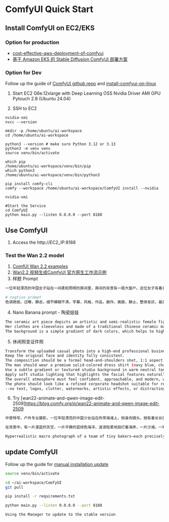# ComfyUI Quick Start

## Install ComfyUI on EC2/EKS

### Option for production
- [cost-effective-aws-deployment-of-comfyui](https://github.com/aws-samples/cost-effective-aws-deployment-of-comfyui)
- [基于 Amazon EKS 的 Stable Diffusion ComfyUI 部署方案](https://aws.amazon.com/cn/blogs/china/stable-diffusion-comfyui-deployment-solution-based-on-amazon-eks/)

### Option for Dev

Follow up the guide of [ComfyUI github repo](https://github.com/comfyanonymous/ComfyUI) and [install-comfyui-on-linux](https://comfyui-wiki.com/en/install/install-comfyui/install-comfyui-on-linux)

1. Start EC2 G6e.12xlarge with Deep Learning OSS Nvidia Driver AMI GPU Pytouch 2.8 (Ubuntu 24.04)

2. SSH to EC2
```
nvidia-smi
nvcc --version

mkdir -p /home/ubuntu/ai-workspace
cd /home/ubuntu/ai-workspace

python3 --version # make sure Python 3.12 or 3.13
python3 -m venv venv
source venv/bin/activate

which pip
/home/ubuntu/ai-workspace/venv/bin/pip
which python3
/home/ubuntu/ai-workspace/venv/bin/python3

pip install comfy-cli
comfy --workspace /home/ubuntu/ai-workspace/ComfyUI install --nvidia 

nvidia-smi

#Start the Service
cd ComfyUI
python main.py --listen 0.0.0.0 --port 8188
```


## Use ComfyUI
1. Access the http://EC2_IP:8188

### Test the Wan 2.2 model
1. [ComfUI Wan 2.2 examples](https://comfyanonymous.github.io/ComfyUI_examples/wan22/)
2. [Wan2.2 视频生成ComfyUI 官方原生工作流示例](https://docs.comfy.org/zh-CN/tutorials/video/wan/wan2_2)
3. 样题 Prompt
```bash
一位年轻漂亮的中国女子站在一间柔和照明的房间里，房间的背景有一扇大窗户。这位女子有着长长的、笔直的黑色长发，从她的后背一直垂到腰。她穿着一件宽松的浅蓝色、露肩的上衣，左臂上的衣服开始滑落，露出了她的左肩和背部的一小部分，穿一件白色紧身运动短裤，显得臀部曲线优美。她的右臂抬起，手放在头顶上，使她的头微微后仰并向上凝视。她的皮肤白皙，身材苗条。窗户上的光线为她周围营造出一种柔和、近乎梦幻的光芒，凸显出她皮肤的光滑质感和头发的柔软度。窗户上装饰着薄纱般的白色窗帘，能让光线柔和地透进来，营造出一种宁静的氛围。女子的姿势和柔和的光线共同营造出一种宁静、沉思的氛围在照片中。

# nagtive prompt
色调艳丽，过曝，静态，细节模糊不清，字幕，风格，作品，画作，画面，静止，整体发灰，最差质量，低质量，JPEG压缩残留，丑陋的，残缺的，多余的手指，画得不好的手部，画得不好的脸部，畸形的，毁容的，形态畸形的肢体，手指融合，静止不动的画面，杂乱的背景，三条腿，背景人很多，倒着走，NSFW
```

4. Nano Banana prompt - 陶瓷娃娃
```bash
The ceramic art piece depicts an artistic and semi-realistic female figure. She has a serene expression and is sitting in front of a dark and solid background. This woman has fair skin, her eyes are closed, her head is slightly tilted back, and her right hand gently touches her neck. She has long blue hair, which is adorned with a delicate white floral hair accessory, matching the intricate floral patterns on her clothes.
Her clothes are sleeveless and made of a traditional Chinese ceramic material with a ceramic glaze firing process, featuring exquisite blue floral patterns. The flowers on her clothes are large and detailed, creating a harmonious contrast with her hair accessory. Her left arm is resting on her leg, in a relaxed and graceful posture, exuding a sense of calm and introspection.
The background is a simple gradient of dark colors, which helps to highlight the refined features of the figure and the intricate details of her clothing. The overall style of this work is both realistic and has a touch of fantasy, emphasizing the elegance and tranquility of the female figure.
```

5. 休闲照变证件照
```bash
Transform the uploaded casual photo into a high-end professional business portrait for a resume. 
Keep the original face and identity fully consistent. 
The composition should be a formal head-and-shoulders shot, 1:1 aspect ratio, with clean framing and balanced proportions. 
The man should wear a premium solid-colored dress shirt (navy blue, charcoal gray, or light blue), with a visible collar, neat and elegant, no logos or patterns. 
Use a subtle gradient or textured studio background in warm neutral tones (light gray or soft beige), softly blurred to create depth. 
Apply soft studio lighting that highlights the facial features naturally, with realistic skin tones and high clarity. 
The overall atmosphere must feel confident, approachable, and modern, with a relaxed but professional expression. 
The photo should look like a refined corporate headshot suitable for resumes or LinkedIn. 
--no text, logos, clutter, watermarks, artistic effects, or distracting elements
```

6. Try [wan22-animate-and-qwen-image-edit-2509]https://blog.comfy.org/p/wan22-animate-and-qwen-image-edit-2509
```bash
中景特写，户外专业摄影，一位年轻漂亮的中国少女站在热带海滩上，侧身向镜头。她有着长长的、笔直的深棕色头发，披散在肩上，脸上洋溢着灿烂的笑容，露出了洁白的牙齿。她的皮肤白皙，穿着一件白色运动背心，紧贴着她苗条的身材，还有一条浅蓝色的运动短裤。她手拿一顶编制草帽，她的右手放在胸部，弯腰，左臂弯曲到肘部，手轻轻地触碰着膝盖。她的左腕戴着一条薄薄的紫色手链。

在背景中，有一片湛蓝的天空，一片平静的蓝绿色海洋，波浪轻柔地拍打着海岸，一片沙滩。一棵椰子树的叶子部分框住了画面的左上角。左边有两把灰色的躺椅，上面铺着白色的坐垫，放在沙滩上。整体氛围轻松而明媚，给人一种温暖的热带环境的感觉。
```

```bash
Hyperrealistic macro photograph of a team of tiny bakers—each precisely 2 inches tall—collaborating on an enormous, golden-brown croissant with flaky, layered textures. The bakers are engaged in dynamic, detailed actions: one uses a miniature wooden bucket to spread rich, creamy butter between the croissant’s layers, another climbs a thin rope ladder to evenly pipe smooth, glossy chocolate filling onto the top, and a third brushes a light egg wash with a tiny pastry brush. The scene is bathed in warm, soft kitchen lighting with cinematic depth—subtle highlights on the croissant’s golden crust, gentle shadows that emphasize texture, and a soft glow from overhead pendant lights. Floating flour dust particles catch the light, adding a sense of movement and realism, while tiny details like the bakers’ stitched cloth aprons, smudged flour on their faces, the rough wood of the worktable, and the slight sheen of melted butter on the croissant are rendered with ultra-precision. Ultra-detailed, 8K resolution, photorealistic textures, sharp focus on the bakers and croissant, shallow depth of field to blur the background slightly, rich warm color palette, lifelike proportions, and a cozy, whimsical atmosphere that balances realism with charm.
```

## update ComfyUI

Follow up the guide for [manual installation update](https://docs.comfy.org/installation/update_comfyui#manual-installation)

```bash
source venv/bin/activate

cd ~/ai-workspace/ComfyUI
git pull

pip install -r requirements.txt

python main.py --listen 0.0.0.0 --port 8188

Using the Manager to update to the stable version
```


